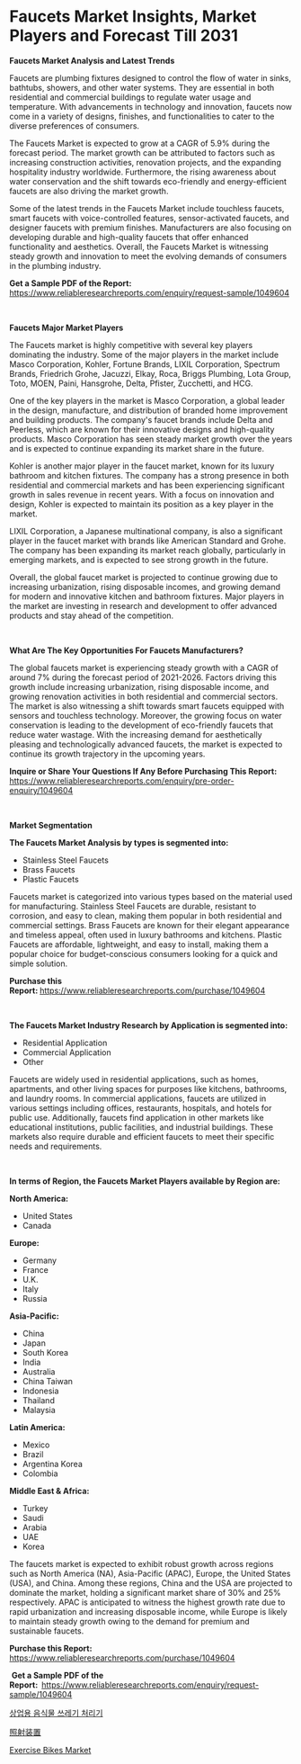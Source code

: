 <p><h1>Faucets Market Insights, Market Players and Forecast Till 2031</h1></p><p><strong>Faucets Market Analysis and Latest Trends</strong></p>
<p><p>Faucets are plumbing fixtures designed to control the flow of water in sinks, bathtubs, showers, and other water systems. They are essential in both residential and commercial buildings to regulate water usage and temperature. With advancements in technology and innovation, faucets now come in a variety of designs, finishes, and functionalities to cater to the diverse preferences of consumers.</p><p>The Faucets Market is expected to grow at a CAGR of 5.9% during the forecast period. The market growth can be attributed to factors such as increasing construction activities, renovation projects, and the expanding hospitality industry worldwide. Furthermore, the rising awareness about water conservation and the shift towards eco-friendly and energy-efficient faucets are also driving the market growth.</p><p>Some of the latest trends in the Faucets Market include touchless faucets, smart faucets with voice-controlled features, sensor-activated faucets, and designer faucets with premium finishes. Manufacturers are also focusing on developing durable and high-quality faucets that offer enhanced functionality and aesthetics. Overall, the Faucets Market is witnessing steady growth and innovation to meet the evolving demands of consumers in the plumbing industry.</p></p>
<p><strong>Get a Sample PDF of the Report:&nbsp;</strong> <a href="https://www.reliableresearchreports.com/enquiry/request-sample/1049604">https://www.reliableresearchreports.com/enquiry/request-sample/1049604</a></p>
<p>&nbsp;</p>
<p><strong>Faucets Major Market Players</strong></p>
<p><p>The Faucets market is highly competitive with several key players dominating the industry. Some of the major players in the market include Masco Corporation, Kohler, Fortune Brands, LIXIL Corporation, Spectrum Brands, Friedrich Grohe, Jacuzzi, Elkay, Roca, Briggs Plumbing, Lota Group, Toto, MOEN, Paini, Hansgrohe, Delta, Pfister, Zucchetti, and HCG.</p><p>One of the key players in the market is Masco Corporation, a global leader in the design, manufacture, and distribution of branded home improvement and building products. The company's faucet brands include Delta and Peerless, which are known for their innovative designs and high-quality products. Masco Corporation has seen steady market growth over the years and is expected to continue expanding its market share in the future.</p><p>Kohler is another major player in the faucet market, known for its luxury bathroom and kitchen fixtures. The company has a strong presence in both residential and commercial markets and has been experiencing significant growth in sales revenue in recent years. With a focus on innovation and design, Kohler is expected to maintain its position as a key player in the market.</p><p>LIXIL Corporation, a Japanese multinational company, is also a significant player in the faucet market with brands like American Standard and Grohe. The company has been expanding its market reach globally, particularly in emerging markets, and is expected to see strong growth in the future.</p><p>Overall, the global faucet market is projected to continue growing due to increasing urbanization, rising disposable incomes, and growing demand for modern and innovative kitchen and bathroom fixtures. Major players in the market are investing in research and development to offer advanced products and stay ahead of the competition.</p></p>
<p>&nbsp;</p>
<p><strong>What Are The Key Opportunities For Faucets Manufacturers?</strong></p>
<p><p>The global faucets market is experiencing steady growth with a CAGR of around 7% during the forecast period of 2021-2026. Factors driving this growth include increasing urbanization, rising disposable income, and growing renovation activities in both residential and commercial sectors. The market is also witnessing a shift towards smart faucets equipped with sensors and touchless technology. Moreover, the growing focus on water conservation is leading to the development of eco-friendly faucets that reduce water wastage. With the increasing demand for aesthetically pleasing and technologically advanced faucets, the market is expected to continue its growth trajectory in the upcoming years.</p></p>
<p><strong>Inquire or Share Your Questions If Any Before Purchasing This Report:</strong> <a href="https://www.reliableresearchreports.com/enquiry/pre-order-enquiry/1049604">https://www.reliableresearchreports.com/enquiry/pre-order-enquiry/1049604</a></p>
<p>&nbsp;</p>
<p><strong>Market Segmentation</strong></p>
<p><strong>The Faucets Market Analysis by types is segmented into:</strong></p>
<p><ul><li>Stainless Steel Faucets</li><li>Brass Faucets</li><li>Plastic Faucets</li></ul></p>
<p><p>Faucets market is categorized into various types based on the material used for manufacturing. Stainless Steel Faucets are durable, resistant to corrosion, and easy to clean, making them popular in both residential and commercial settings. Brass Faucets are known for their elegant appearance and timeless appeal, often used in luxury bathrooms and kitchens. Plastic Faucets are affordable, lightweight, and easy to install, making them a popular choice for budget-conscious consumers looking for a quick and simple solution.</p></p>
<p><strong>Purchase this Report:&nbsp;</strong><a href="https://www.reliableresearchreports.com/purchase/1049604">https://www.reliableresearchreports.com/purchase/1049604</a></p>
<p>&nbsp;</p>
<p><strong>The Faucets Market Industry Research by Application is segmented into:</strong></p>
<p><ul><li>Residential Application</li><li>Commercial Application</li><li>Other</li></ul></p>
<p><p>Faucets are widely used in residential applications, such as homes, apartments, and other living spaces for purposes like kitchens, bathrooms, and laundry rooms. In commercial applications, faucets are utilized in various settings including offices, restaurants, hospitals, and hotels for public use. Additionally, faucets find application in other markets like educational institutions, public facilities, and industrial buildings. These markets also require durable and efficient faucets to meet their specific needs and requirements.</p></p>
<p>&nbsp;</p>
<p><strong>In terms of Region, the Faucets Market Players available by Region are:</strong></p>
<p>
    <p> <strong> North America: </strong>
        <ul>
            <li>United States</li>
            <li>Canada</li>
        </ul>
        </p> 
    <p> <strong> Europe: </strong>
        <ul>
            <li>Germany</li>
            <li>France</li>
            <li>U.K.</li>
            <li>Italy</li>
            <li>Russia</li>
        </ul>
        </p> 
    <p> <strong> Asia-Pacific: </strong>
        <ul>
            <li>China</li>
            <li>Japan</li>
            <li>South Korea</li>
            <li>India</li>
            <li>Australia</li>
            <li>China Taiwan</li>
            <li>Indonesia</li>
            <li>Thailand</li>
            <li>Malaysia</li>
        </ul>
        </p> 
    <p> <strong> Latin America: </strong>
        <ul>
            <li>Mexico</li>
            <li>Brazil</li>
            <li>Argentina Korea</li>
            <li>Colombia</li>
        </ul>
        </p> 
    <p> <strong> Middle East & Africa: </strong>
        <ul>
            <li>Turkey</li>
            <li>Saudi</li>
            <li>Arabia</li>
            <li>UAE</li>
            <li>Korea</li>
        </ul>
    </p>
    </p>
<p><p>The faucets market is expected to exhibit robust growth across regions such as North America (NA), Asia-Pacific (APAC), Europe, the United States (USA), and China. Among these regions, China and the USA are projected to dominate the market, holding a significant market share of 30% and 25% respectively. APAC is anticipated to witness the highest growth rate due to rapid urbanization and increasing disposable income, while Europe is likely to maintain steady growth owing to the demand for premium and sustainable faucets.</p></p>
<p><strong>Purchase this Report: </strong><a href="https://www.reliableresearchreports.com/purchase/1049604">https://www.reliableresearchreports.com/purchase/1049604</a></p>
<p>&nbsp;<strong>Get a Sample PDF of the Report:&nbsp;&nbsp;</strong><a href="https://www.reliableresearchreports.com/enquiry/request-sample/1049604">https://www.reliableresearchreports.com/enquiry/request-sample/1049604</a></p>
<p><strong></strong></p>
<p><p><a href="https://github.com/akzkkws047661437/Market-Research-Report-List-1/blob/main/17044305015.md">상업용 음식물 쓰레기 처리기</a></p><p><a href="https://github.com/wkuactfdzwizk06/Market-Research-Report-List-1/blob/main/36643905411.md">照射装置</a></p><p><a href="https://github.com/ChiragRp1/Market-Research-Report-List-3/blob/main/exercise-bikes-market.md">Exercise Bikes Market</a></p></p>